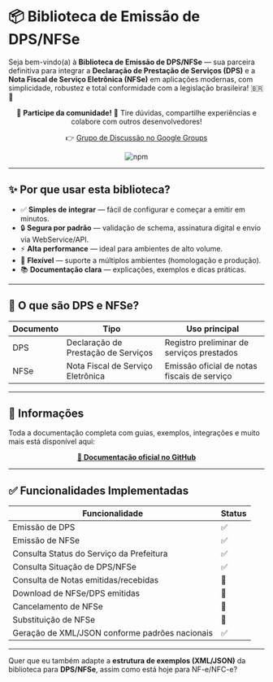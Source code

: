 # 📦 Biblioteca de Emissão de DPS/NFSe

Seja bem-vindo(a) à **Biblioteca de Emissão de DPS/NFSe** — sua parceira definitiva para integrar a **Declaração de Prestação de Serviços (DPS)** e a **Nota Fiscal de Serviço Eletrônica (NFSe)** em aplicações modernas, com simplicidade, robustez e total conformidade com a legislação brasileira! 🇧🇷🚀

<div align="center">

📣 **Participe da comunidade!**
💬 Tire dúvidas, compartilhe experiências e colabore com outros desenvolvedores!

👉 [Grupo de Discussão no Google Groups](https://groups.google.com/g/node-sped-nfe)

![npm](https://img.shields.io/npm/dw/node-sped-nfe)

</div>

---

## ✨ Por que usar esta biblioteca?

* ✅ **Simples de integrar** — fácil de configurar e começar a emitir em minutos.
* 🔒 **Segura por padrão** — validação de schema, assinatura digital e envio via WebService/API.
* ⚡ **Alta performance** — ideal para ambientes de alto volume.
* 🧩 **Flexível** — suporte a múltiplos ambientes (homologação e produção).
* 📚 **Documentação clara** — explicações, exemplos e dicas práticas.

---

## 🧾 O que são DPS e NFSe?

| Documento | Tipo                                | Uso principal                               |
| --------- | ----------------------------------- | ------------------------------------------- |
| DPS       | Declaração de Prestação de Serviços | Registro preliminar de serviços prestados   |
| NFSe      | Nota Fiscal de Serviço Eletrônica   | Emissão oficial de notas fiscais de serviço |

---

## 📌 Informações

Toda a documentação completa com guias, exemplos, integrações e muito mais está disponível aqui:

<div align="center">
<a href="https://github.com/kalmonv/node-sped-nfe/tree/main/docs">
  🧾 <strong>Documentação oficial no GitHub</strong>
</a>
</div>

---

## ✅ Funcionalidades Implementadas

| Funcionalidade                                 | Status |
| ---------------------------------------------- | ------ |
| Emissão de DPS                                 | ✅      |
| Emissão de NFSe                                | ✅      |
| Consulta Status do Serviço da Prefeitura       | ✅      |
| Consulta Situação de DPS/NFSe                  | ✅      |
| Consulta de Notas emitidas/recebidas           | 🔴      |
| Download de NFSe/DPS emitidas                  | 🔴      |
| Cancelamento de NFSe                           | 🔴      |
| Substituição de NFSe                           | 🔴      |
| Geração de XML/JSON conforme padrões nacionais | ✅      |

---

Quer que eu também adapte a **estrutura de exemplos (XML/JSON)** da biblioteca para **DPS/NFSe**, assim como está hoje para NF-e/NFC-e?
